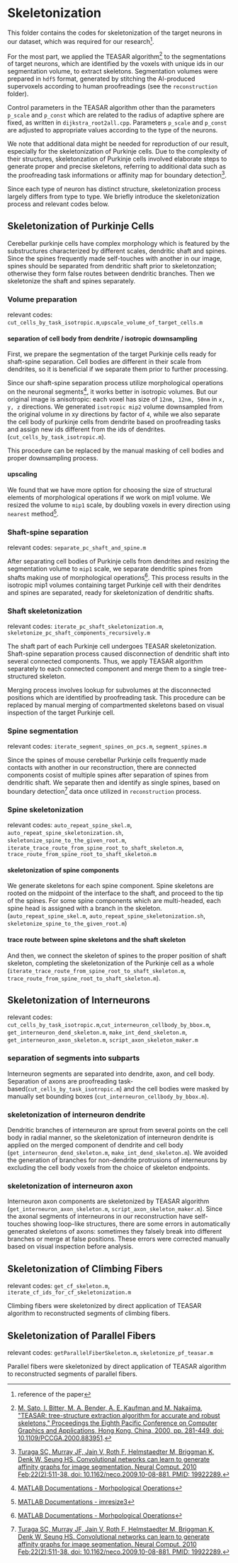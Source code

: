 # Skeletonization

This folder contains the codes for skeletonization of the target neurons in our dataset, which was required for our research[^1].

For the most part, we applied the TEASAR algorithm[^2] to the segmentations of target neurons, which are identified by the voxels with unique ids in our segmentation volume, to extract skeletons. Segmentation volumes were prepared in `hdf5` format, generated by stitching the AI-produced supervoxels according to human proofreadings (see the `reconstruction` folder). 

Control parameters in the TEASAR algorithm other than the parameters `p_scale` and `p_const` which are related to the radius of adaptive sphere are fixed, as written in `dijkstra_root2all.cpp`. Parameters `p_scale` and `p_const` are adjusted to appropriate values according to the type of the neurons.

We note that additional data might be needed for reproduction of our result, especially for the skeletonization of Purkinje cells. Due to the complexity of their structures, skeletonzation of Purkinje cells involved elaborate steps to generate proper and precise skeletons, referring to additional data such as the proofreading task informations or affinity map for boundary detection[^3].

Since each type of neuron has distinct structure, skeletonization process largely differs from type to type. We briefly introduce the skeletonization process and relevant codes below.

## Skeletonization of Purkinje Cells
Cerebellar purkinje cells have complex morphology which is featured by the substructures characterized by different scales, dendritic shaft and spines. Since the spines frequently made self-touches with another in our image, spines should be separated from dendritic shaft prior to skeletonzation; otherwise they form false routes between dendritic branches. Then we skeletonize the shaft and spines separately.

### Volume preparation
relevant codes: `cut_cells_by_task_isotropic.m`,`upscale_volume_of_target_cells.m`

#### separation of cell body from dendrite / isotropic downsampling
First, we prepare the segmentation of the target Purkinje cells ready for shaft-spine separation.
Cell bodies are different in their scale from dendrites, so it is beneficial if we separate them prior to further processing.

Since our shaft-spine separation process utilize morphological operations on the neuronal segments[^4], it works better in isotropic volumes. 
But our original image is anisotropic: each voxel has size of `12nm, 12nm, 50nm` in `x, y, z` directions.
We generated `isotropic mip2` volume downsampled from the original volume in xy directions by factor of `4`, while we also separate the cell body of purkinje cells from dendrite based on proofreading tasks and assign new ids different from the ids of dendrites. (`cut_cells_by_task_isotropic.m`).

This procedure can be replaced by the manual masking of cell bodies and proper downsampling process.

#### upscaling
We found that we have more option for choosing the size of structural elements of morphological operations if we work on mip1 volume. We resized the volume to `mip1` scale, by doubling voxels in every direction using `nearest` method[^5].

### Shaft-spine separation
relevant codes: `separate_pc_shaft_and_spine.m`

After separating cell bodies of Purkinje cells from dendrites and resizing the segmentation volume to `mip1` scale, we separate dendritic spines from shafts making use of morphological operations[^4]. This process results in the isotropic mip1 volumes containing target Purkinje cell with their dendrites and spines are separated, ready for skeletonization of dendritic shafts.

### Shaft skeletonization
relevant codes: `iterate_pc_shaft_skeletonization.m`, `skeletonize_pc_shaft_components_recursively.m`

The shaft part of each Purkinje cell undergoes TEASAR skeletonization. Shaft-spine separation process caused disconnection of dendritic shaft into several connected components. Thus, we apply TEASAR algorithm separately to each connected component and merge them to a single tree-structured skeleton. 

Merging process involves lookup for subvolumes at the disconnected positions which are identified by proofreading task. This procedure can be replaced by manual merging of compartmented skeletons based on visual inspection of the target Purkinje cell.

### Spine segmentation
relevant codes: `iterate_segment_spines_on_pcs.m`, `segment_spines.m`

Since the spines of mouse cerebellar Purkinje cells frequently made contacts with another in our reconstruction, there are connected components cosist of multiple spines after separation of spines from dendritic shaft. We separate then and identify as single spines, based on boundary detection[^3] data once utilized in `reconstruction` process.

### Spine skeletonization
relevant codes: `auto_repeat_spine_skel.m`, `auto_repeat_spine_skeletonization.sh`, `skeletonize_spine_to_the_given_root.m`, `iterate_trace_route_from_spine_root_to_shaft_skeleton.m`,
`trace_route_from_spine_root_to_shaft_skeleton.m`

#### skeletonization of spine components
We generate skeletons for each spine component. Spine skeletons are rooted on the midpoint of the interface to the shaft, and proceed to the tip of the spines. For some spine components which are multi-headed, each spine head is assigned with a branch in the skeleton. (`auto_repeat_spine_skel.m`, `auto_repeat_spine_skeletonization.sh`, `skeletonize_spine_to_the_given_root.m`)

#### trace route between spine skeletons and the shaft skeleton
And then, we connect the skeleton of spines to the proper position of shaft skeleton, completing the skeletonization of the Purkinje cell as a whole (`iterate_trace_route_from_spine_root_to_shaft_skeleton.m`,
`trace_route_from_spine_root_to_shaft_skeleton.m`).

## Skeletonization of Interneurons
relevant codes: `cut_cells_by_task_isotropic.m`,`cut_interneuron_cellbody_by_bbox.m`,
`get_interneuron_dend_skeleton.m`, `make_int_dend_skeleton.m`, `get_interneuron_axon_skeleton.m`, `script_axon_skeleton_maker.m`

### separation of segments into subparts
Interneuron segments are separated into dendrite, axon, and cell body. Separation of axons are proofreading task-based(`cut_cells_by_task_isotropic.m`) and the cell bodies were masked by manually set bounding boxes (`cut_interneuron_cellbody_by_bbox.m`).

### skeletonization of interneuron dendrite
Dendritic branches of interneuron are sprout from several points on the cell body in radial manner, so the skeletonization of interneuron dendrite is applied on the merged component of dendrite and cell body (`get_interneuron_dend_skeleton.m`, `make_int_dend_skeleton.m`). We avoided the generation of branches for non-dendrite protrusions of interneurons by excluding the cell body voxels from the choice of skeleton endpoints.

### skeletonization of interneuron axon
Interneuron axon components are skeletonized by TEASAR algorithm (`get_interneuron_axon_skeleton.m`, `script_axon_skeleton_maker.m`). Since the axonal segments of interneurons in our reconstruction have self-touches showing loop-like structures, there are some errors in automatically generated skeletons of axons: sometimes they falsely break into different branches or merge at false positions. These errors were corrected manually based on visual inspection before analysis.

## Skeletonization of Climbing Fibers
relevant codes: `get_cf_skeleton.m`, `iterate_cf_ids_for_cf_skeletonization.m`

Climbing fibers were skeletonized by direct application of TEASAR algorithm to reconstructed segments of climbing fibers.

## Skeletonization of Parallel Fibers
relevant codes: `getParallelFiberSkeleton.m`, `skeletonize_pf_teasar.m`

Parallel fibers were skeletonized by direct application of TEASAR algorithm to reconstructed segments of parallel fibers.

[^1]: reference of the paper

[^2]: [M. Sato, I. Bitter, M. A. Bender, A. E. Kaufman and M. Nakajima, "TEASAR: tree-structure extraction algorithm for accurate and robust skeletons," Proceedings the Eighth Pacific Conference on Computer Graphics and Applications, Hong Kong, China, 2000, pp. 281-449, doi: 10.1109/PCCGA.2000.883951](https://doi.org/10.1109/PCCGA.2000.883951).

[^3]: [Turaga SC, Murray JF, Jain V, Roth F, Helmstaedter M, Briggman K, Denk W, Seung HS. Convolutional networks can learn to generate affinity graphs for image segmentation. Neural Comput. 2010 Feb;22(2):511-38. doi: 10.1162/neco.2009.10-08-881. PMID: 19922289.](https://doi.org/10.1162/neco.2009.10-08-881)

[^4]: [MATLAB Documentations - Morhpological Operations](https://www.mathworks.com/help/images/morphological-filtering.html?s_tid=CRUX_lftnav)

[^5]: [MATLAB Documentations - imresize3](https://www.mathworks.com/help/images/ref/imresize3.html)
